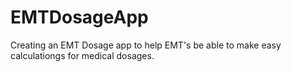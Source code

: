 # EMTDosageApp
Creating an EMT Dosage app to help EMT's be able to make easy calculationgs for medical dosages.
